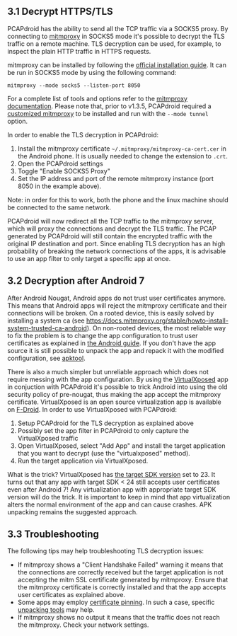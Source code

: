 ## 3.1 Decrypt HTTPS/TLS

PCAPdroid has the ability to send all the TCP traffic via a SOCKS5 proxy. By connecting to [mitmproxy](https://github.com/emanuele-f/mitmproxy) in SOCKS5 mode it's possible to decrypt the TLS traffic on a remote machine. TLS decryption can be used, for example, to inspect the plain HTTP traffic in HTTPS requests.

mitmproxy can be installed by following the [official installation guide](https://docs.mitmproxy.org/stable/overview-installation). It can be run in SOCKS5 mode by using the following command:

```
mitmproxy --mode socks5 --listen-port 8050
```

For a complete list of tools and options refer to the [mitmproxy documentation](https://docs.mitmproxy.org/stable). Please note that, prior to v1.3.5, PCAPdroid required a [customized mitmproxy](https://github.com/emanuele-f/mitmproxy) to be installed and run with the `--mode tunnel` option.

In order to enable the TLS decryption in PCAPdroid:

1. Install the mitmproxy certificate `~/.mitmproxy/mitmproxy-ca-cert.cer` in the Android phone. It is usually needed to change the extension to `.crt`.
2. Open the PCAPdroid settings
3. Toggle "Enable SOCKS5 Proxy"
4. Set the IP address and port of the remote mitmproxy instance (port 8050 in the example above).

Note: in order for this to work, both the phone and the linux machine should be connected to the same network.

PCAPdroid will now redirect all the TCP traffic to the mitmproxy server, which will proxy the connections and decrypt the TLS traffic.
The PCAP generated by PCAPdroid will still contain the encrypted traffic with the original IP destination and port.
Since enabling TLS decryption has an high probability of breaking the network connections of the apps, it is advisable to use an app filter to only target a specific app at once.

## 3.2 Decryption after Android 7

After Android Nougat, Android apps do not trust user certificates anymore. This means that Android apps will reject the mitmproxy certificate and their connections will be broken. On a rooted device, this is easily solved by installing a system ca (see https://docs.mitmproxy.org/stable/howto-install-system-trusted-ca-android). On non-rooted devices, the most reliable way to fix the problem is to change the app configuration to trust user certificates as explained in [the Android guide](https://developer.android.com/training/articles/security-config.html). If you don't have the app source it is still possible to unpack the app and repack it with the modified configuration, see [apktool](https://ibotpeaches.github.io/Apktool).

There is also a much simpler but unreliable approach which does not require messing with the app configuration. By using the [VirtualXposed](https://github.com/android-hacker/VirtualXposed) app in conjuction with PCAPdroid it's possible to trick Android into using the old security policy of pre-nougat, thus making the app accept the mitmproxy certificate. VirtualXposed is an open source virtualization app is available on [F-Droid](https://f-droid.org/en/packages/io.va.exposed/). In order to use VirtualXposed with PCAPdroid:

1. Setup PCAPdroid for the TLS decryption as explained above
2. Possibly set the app filter in PCAPdroid to only capture the VirtualXposed traffic
3. Open VirtualXposed, select "Add App" and install the target application that you want to decrypt (use the "virtualxposed" method).
4. Run the target application via VirtualXposed.

What is the trick? VirtualXposed has [the target SDK version](https://github.com/android-hacker/VirtualXposed/blob/vxp/VirtualApp/app/build.gradle) set to 23. It turns out that any app with target SDK < 24 still accepts user certificates even after Android 7! Any virtualization app with appropriate target SDK version will do the trick. It is important to keep in mind that app virtualization alters the normal environment of the app and can cause crashes. APK unpacking remains the suggested approach.

## 3.3 Troubleshooting

The following tips may help troubleshooting TLS decryption issues:

- If mitmproxy shows a "Client Handshake Failed" warning it means that the connections are correctly received but the target application is not accepting the mitm SSL certificate generated by mitmproxy. Ensure that the mitmproxy certificate is correctly installed and that the app accepts user certificates as explained above.
- Some apps may employ [certificate pinning](https://developer.android.com/training/articles/security-ssl#Pinning). In such a case, specific [unpacking tools](https://github.com/shroudedcode/apk-mitm) may help.
- If mitmproxy shows no output it means that the traffic does not reach the mitmproxy. Check your network settings.
